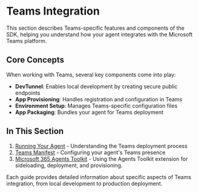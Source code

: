 # Teams Integration

This section describes Teams-specific features and components of the SDK, helping you understand how your agent integrates with the Microsoft Teams platform.

## Core Concepts

When working with Teams, several key components come into play:

- **DevTunnel**: Enables local development by creating secure public endpoints
- **App Provisioning**: Handles registration and configuration in Teams
- **Environment Setup**: Manages Teams-specific configuration files
- **App Packaging**: Bundles your agent for Teams deployment

## In This Section

1. [Running Your Agent](#) - Understanding the Teams deployment process
2. [Teams Manifest](manifest.md) - Configuring your agent's Teams presence
3. [Microsoft 365 Agents Toolkit](agents-toolkit.md) - Using the Agents Toolkit extension for sideloading, deployment, and provisioning.

Each guide provides detailed information about specific aspects of Teams integration, from local development to production deployment.
